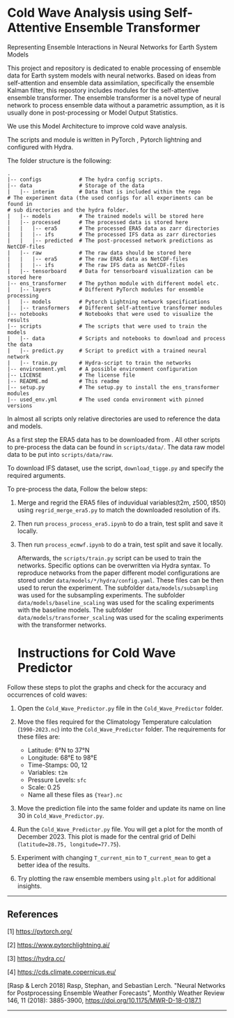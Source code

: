 # Cold Wave Analysis using Self-Attentive Ensemble Transformer

Representing Ensemble Interactions in Neural Networks for Earth System Models

This project and repository is dedicated to enable processing of ensemble data
for Earth system models with neural networks.
Based on ideas from self-attention and ensemble data assimilation, specifically
the ensemble Kalman filter, this repostory includes modules for the
self-attentive ensemble transformer.
The ensemble transformer is a novel type of neural network to process
ensemble data without a parametric assumption, as it is usually done in
post-processing or Model Output Statistics.

We use this Model Architecture to improve cold wave analysis.

The scripts and module is written in PyTorch , Pytorch lightning and
configured with Hydra.

The folder structure is the following:

```
.
|-- configs            # The hydra config scripts.
|-- data               # Storage of the data
|   |-- interim        # Data that is included within the repo
# The experiment data (the used configs for all experiments can be found in
# sub directories and the hydra folder.
|   |-- models         # The trained models will be stored here
|   |-- processed      # The processed data is stored here
|   |   |-- era5       # The processed ERA5 data as zarr directories
|   |   |-- ifs        # The processed IFS data as zarr directories
|   |   |-- predicted  # The post-processed network predictions as NetCDF-files
|   |-- raw            # The raw data should be stored here
|   |   |-- era5       # The raw ERA5 data as NetCDF-files
|   |   |-- ifs        # The raw IFS data as NetCDF-files
|   |-- tensorboard    # Data for tensorboard visualization can be stored here
|-- ens_transformer    # The python module with different model etc.
|   |-- layers         # Different PyTorch modules for ensemble processing
|   |-- models         # Pytorch Lightning network specifications
|   |-- transformers   # Different self-attentive transformer modules
|-- notebooks          # Notebooks that were used to visualize the results
|-- scripts            # The scripts that were used to train the models
|   |-- data           # Scripts and notebooks to download and process the data
|   |-- predict.py     # Script to predict with a trained neural network
|   |-- train.py       # Hydra-script to train the networks
|-- environment.yml    # A possible environment configuration
|-- LICENSE            # The license file
|-- README.md          # This readme
|-- setup.py           # The setup.py to install the ens_transformer modules
|-- used_env.yml       # The used conda environment with pinned versions
```

In almost all scripts only relative directories are used to reference the
data and models.

As a first step the ERA5 data has to be downloaded from . All other
scripts to pre-process the data can be found in `scripts/data/`.
The data raw model data to be put into `scripts/data/raw`.

To download IFS dataset, use the script, `download_tigge.py` and specify
the required arguments.

To pre-process the data, Follow the below steps:

1. Merge and regrid the ERA5 files of induvidual variables(t2m, z500,
   t850) using `regrid_merge_era5.py` to match the downloaded resolution of ifs.
2. Then run `process_process_era5.ipynb` to do a train, test split and
   save it locally.
3. Then run `process_ecmwf.ipynb` to do a train, test split and save it
   locally.

   Afterwards, the `scripts/train.py` script can be used to train the networks.
   Specific options can be overwritten via Hydra syntax.
   To reproduce networks from the paper different model configurations are
   stored under `data/models/*/hydra/config.yaml`.
   These files can be then used to rerun the experiment.
   The subfolder `data/models/subsampling` was used for the subsampling experiments.
   The subfolder `data/models/baseline_scaling` was used for the scaling
   experiments with the baseline models.
   The subfolder `data/models/transformer_scaling` was used for the scaling
   experiments with the transformer networks.

   # Instructions for Cold Wave Predictor

Follow these steps to plot the graphs and check for the accuracy and occurrences of cold waves:

1. Open the `Cold_Wave_Predictor.py` file in the `Cold_Wave_Predictor` folder.
   
2. Move the files required for the Climatology Temperature calculation (`1990-2023.nc`) into the `Cold_Wave_Predictor` folder. The requirements for these files are:
   - Latitude: 6°N to 37°N
   - Longitude: 68°E to 98°E
   - Time-Stamps: 00, 12
   - Variables: `t2m`
   - Pressure Levels: `sfc`
   - Scale: 0.25
   - Name all these files as `{Year}.nc`
   
3. Move the prediction file into the same folder and update its name on line 30 in `Cold_Wave_Predictor.py`.

4. Run the `Cold_Wave_Predictor.py` file. You will get a plot for the month of December 2023. This plot is made for the central grid of Delhi (`latitude=28.75, longitude=77.75`).

5. Experiment with changing `T_current_min` to `T_current_mean` to get a better idea of the results.

6. Try plotting the raw ensemble members using `plt.plot` for additional insights.

---

## References

<a id="1">[1]</a> https://pytorch.org/

<a id="2">[2]</a> https://www.pytorchlightning.ai/

<a id="3">[3]</a> https://hydra.cc/

<a id="4">[4]</a> https://cds.climate.copernicus.eu/

<a id="rasp">[Rasp & Lerch 2018]</a> Rasp, Stephan, and Sebastian Lerch.
"Neural Networks for Postprocessing Ensemble Weather Forecasts", Monthly
Weather Review 146, 11 (2018): 3885-3900,
https://doi.org/10.1175/MWR-D-18-0187.1

---
